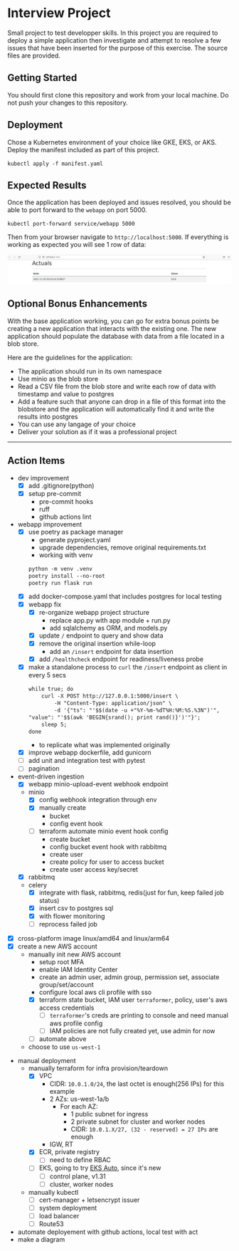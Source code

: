 # Interview Project
Small project to test developper skills. In this project you are required to deploy a simple
application then investigate and attempt to resolve a few issues that have been inserted for the
purpose of this exercise. The source files are provided.

## Getting Started

You should first clone this repository and work from your local machine. Do not push your changes to
this repository.

## Deployment

Chose a Kubernetes environment of your choice like GKE, EKS, or AKS. Deploy the manifest included as
part of this project.

	kubectl apply -f manifest.yaml


## Expected Results

Once the application has been deployed and issues resolved, you should be able to port forward to the
`webapp` on port 5000.

	kubectl port-forward service/webapp 5000

Then from your browser navigate to `http://localhost:5000`. If everything is working as expected you
will see 1 row of data:

![](https://github.com/antanguay/interview-project/blob/main/png/expected.png)

## Optional Bonus Enhancements

With the base application working, you can go for extra bonus points be creating  a new application
that interacts with the existing one. The new application should populate the database with data from
a file located in a blob store.

Here are the guidelines for the application:

- The application should run in its own namespace
- Use minio as the blob store
- Read a CSV file from the blob store and write each row of data with timestamp and value to postgres
- Add a feature such that anyone can drop in a file of this format into the blobstore and the application
  will automatically find it and write the results into postgres
- You can use any langage of your choice
- Deliver your solution as if it was a professional project

---

## Action Items

- dev improvement
    - [x] add .gitignore(python)
    - [x] setup pre-commit
        - pre-commit hooks
        - ruff
        - github actions lint
- webapp improvement
    - [x] use poetry as package manager
        - generate pyproject.yaml
        - upgrade dependencies, remove original requirements.txt
        - working with venv
        ```
        python -m venv .venv
        poetry install --no-root
        poetry run flask run
        ```
    - [x] add docker-compose.yaml that includes postgres for local testing
    - [x] webapp fix
        - [x] re-organize webapp project structure
            - replace app.py with app module + run.py
            - add sqlalchemy as ORM, and models.py
        - [x] update `/` endpoint to query and show data
        - [x] remove the original insertion while-loop
            - add an `/insert` endpoint for data insertion
        - [x] add `/healthcheck` endpoint for readiness/liveness probe
    - [x] make a standalone process to `curl` the `/insert` endpoint as client in every 5 secs
        ```
        while true; do
            curl -X POST http://127.0.0.1:5000/insert \
                -H "Content-Type: application/json" \
                -d '{"ts": "'$$(date -u +"%Y-%m-%dT%H:%M:%S.%3N")'", "value": "'$$(awk 'BEGIN{srand(); print rand()}')'"}';
            sleep 5;
        done
        ```
        - to replicate what was implemented originally
    - [x] improve webapp dockerfile, add gunicorn
    - [ ] add unit and integration test with pytest
    - [ ] pagination
- event-driven ingestion
    - [x] webapp minio-upload-event webhook endpoint
    - minio
        - [x] config webhook integration through env
        - [x] manually create
            - bucket
            - config event hook
        - [ ] terraform automate minio event hook config
            - create bucket
            - config bucket event hook with rabbitmq
            - create user
            - create policy for user to access bucket
            - create user access key/secret
    - [x] rabbitmq
    - celery
        - [x] integrate with flask, rabbitmq, redis(just for fun, keep failed job status)
        - [x] insert csv to postgres sql
        - [x] with flower monitoring
        - [ ] reprocess failed job
- [x] cross-platform image linux/amd64 and linux/arm64
- [x] create a new AWS account
    - manually init new AWS account
        - setup root MFA
        - enable IAM Identity Center
        - create an admin user, admin group, permission set, associate group/set/account
        - configure local aws cli profile with sso
        - [x] terraform state bucket, IAM user `terraformer`, policy, user's aws access credentials
            - [ ] `terraformer`'s creds are printing to console and need manual aws profile config
            - [ ] IAM policies are not fully created yet, use admin for now
        - [ ] automate above
    - choose to use `us-west-1`
- manual deployment
    - manually terraform for infra provision/teardown
        - [x] VPC
            - CIDR: `10.0.1.0/24`, the last octet is enough(256 IPs) for this example
            - 2 AZs: us-west-1a/b
                - For each AZ:
                    - 1 public subnet for ingress
                    - 2 private subnet for cluster and worker nodes
                    - CIDR: `10.0.1.X/27, (32 - reserved) = 27 IPs` are enough
            - IGW, RT
        - [x] ECR, private registry
            - [ ] need to define RBAC
        - [ ] EKS, going to try [EKS Auto](https://docs.aws.amazon.com/eks/latest/best-practices/automode.html), since it's new
            - [ ] control plane, v1.31
            - [ ] cluster, worker nodes
    - manually kubectl
        - [ ] cert-manager + letsencrypt issuer
        - [ ] system deployment
        - [ ] load balancer
        - [ ] Route53
- automate deployement with github actions, local test with act
- make a diagram
